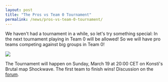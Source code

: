 ```yaml
---
layout: post
title: "The Pros vs Team 0 Tournament"
permalink: /news/pros-vs-team-0-tournament/
---
```


We haven't had a tournament in a while, so let's try something special: In the next tournament playing in Team 0 will be allowed! So we will have pro teams competing against big groups in Team 0!

[<img class="demo" src="/img/posts/Shockwave.png" />](//forum.ddnet.tw/viewtopic.php?f=33&t=4954)

The Tournament will happen on Sunday, March 19 at 20:00 CET on Konsti's Brutal map Shockwave. The first team to finish wins! Discussion on the [forum](//forum.ddnet.tw/viewtopic.php?f=33&t=4954).
